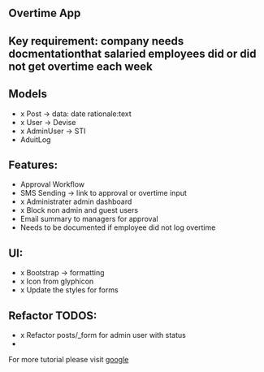  ## Overtime App
 
 ## Key requirement: company needs docmentationthat salaried employees did or did not get overtime each week
 
 ## Models
 - x Post -> data: date rationale:text
 - x User -> Devise
 - x AdminUser -> STI
 - AduitLog

 ## Features:
 - Approval Workflow
 - SMS Sending -> link to approval or overtime input
 - x Administrater admin dashboard
 - x Block non admin and guest users
 - Email summary to managers for approval
 - Needs to be documented if employee did not log overtime
 
 ## UI:
 - x Bootstrap -> formatting 
 - x Icon from glyphicon
 - x Update the styles for forms
 
## Refactor TODOS:
 - x Refactor posts/_form for admin user with status
 - 
 
For more tutorial please visit [google](https://www.google.com)